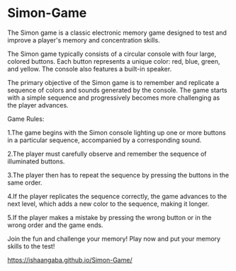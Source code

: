 # Simon-Game


The Simon game is a classic electronic memory game designed to test and improve a player's memory and concentration skills. 

The Simon game typically consists of a circular console with four large, colored buttons. Each button represents a unique color: red, blue, green, and yellow. The console also features a built-in speaker.

The primary objective of the Simon game is to remember and replicate a sequence of colors and sounds generated by the console. The game starts with a simple sequence and progressively becomes more challenging as the player advances.

Game Rules:

1.The game begins with the Simon console lighting up one or more buttons in a particular sequence, accompanied by a corresponding sound.

2.The player must carefully observe and remember the sequence of illuminated buttons.

3.The player then has to repeat the sequence by pressing the buttons in the same order.

4.If the player replicates the sequence correctly, the game advances to the next level, which adds a new color to the sequence, making it longer.

5.If the player makes a mistake by pressing the wrong button or in the wrong order and the game ends.

Join the fun and challenge your memory! Play now and put your memory skills to the test!

https://ishaangaba.github.io/Simon-Game/
